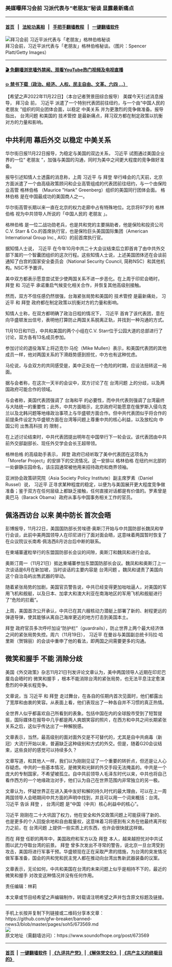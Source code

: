 ### 美媒曝拜习会前 习派代表与“老朋友”秘谈 显露最新痛点
------------------------

#### [首页](https://github.com/gfw-breaker/banned-news3/blob/master/README.md) &nbsp;&nbsp;|&nbsp;&nbsp; [法轮功真相](https://github.com/begood0513/basic/blob/master/README.md)  &nbsp;&nbsp;|&nbsp;&nbsp; [手把手翻墙教程](https://github.com/gfw-breaker/guides/wiki)  &nbsp;&nbsp;|&nbsp;&nbsp; [一键翻墙软件](https://github.com/gfw-breaker/nogfw/blob/master/README.md)  



<div><img alt="拜习会前 习近平派代表与「老朋友」格林伯格秘谈" src="https://img.soundofhope.org/2022-11/gettyimages-88531525-1669147869435.jpg"/>
<br/><figcaption class="caption">
 拜习会前，习近平派代表与「老朋友」格林伯格秘谈。（图片：Spencer Platt/Getty Images）
</figcaption></div><hr/>

#### [ 🎬  免翻墙浏览墙外禁闻、观看YouTube热门视频及电视直播](https://github.com/gfw-breaker/HelloWorld)

#### [ 💥  禁书下载（政治、经济、人权、民主自由、文革、六四 ...）](https://github.com/gfw-breaker/books/blob/master/README.md)

<div><div class="Content__Wrapper sc-1bvya0-0 elmmKw article_body" itemprop="articleBody">
 <div id="post_place_1">
 </div>
 <p class="meta-top">
  <span class="meta">
   【希望之声2022年11月22日】（本台记者贺景田综合报导）
  </span>
  美媒今天引述消息报导，
  <ok href="/term/499577">
   拜习会
  </ok>
  前，
  <ok href="/term/1063">
   习近平
  </ok>
  派遣了一个特别代表团前往纽约，与一个由“中国人民的
  <ok href="/term/377821">
   老朋友
  </ok>
  ”组织的同业团体会面，以稳定
  <ok href="/term/7514">
   中美关系
  </ok>
  并为更激烈的竞争做准备。报导指出，
  <ok href="/term/633336">
   台湾问题
  </ok>
  和美国的
  <ok href="/term/810570">
   技术管控
  </ok>
  是最新痛点，拜习双方都在制定政策以抗衡对方的力量和影响。
 </p>
 <h2>
  <strong>
   中共利用
   <ok href="/term/810567">
    幕后外交
   </ok>
   以稳定
   <ok href="/term/7514">
    中美关系
   </ok>
  </strong>
 </h2>
 <p>
  华尔街日报11月22日报导，为稳定与美国的双边关系，
  <ok href="/term/1063">
   习近平
  </ok>
  试图通过美国企业界的一位“
  <ok href="/term/377821">
   老朋友
  </ok>
  ”，加强与美国的沟通，同时为美中之间更大程度的竞争做好准备。
 </p>
 <p>
  报导引述知情人士透露的消息称，上周
  <ok href="/term/1063">
   习近平
  </ok>
  与
  <ok href="/term/3365">
   拜登
  </ok>
  举行峰会的几天前，北京方面派遣了一个由高级政策顾问和企业高管组成的代表团前往纽约，与一个由保险业高管
  <ok href="/term/810582">
   格林伯格
  </ok>
  （Maurice "Hank" Greenberg）组织的美国同行团体会面。
  <ok href="/term/810582">
   格林伯格
  </ok>
  是在中国最成功的美国商人之一。
 </p>
 <p>
  华尔街高管长期以来一直在北京的权力走廊中占有特殊地位。北京将97岁的
  <ok href="/term/810582">
   格林伯格
  </ok>
  视为中共领导人所说的「中国人民的
  <ok href="/term/377821">
   老朋友
  </ok>
  」。
 </p>
 <p>
  <ok href="/term/810582">
   格林伯格
  </ok>
  是一位二战功勋老兵，也是共和党的主要捐助者，他是保险和投资公司C.V. Starr &amp; Co.的首席执行官，也是保险巨头美国国际集团（American International Group Inc., AIG）的前首席执行官。
 </p>
 <p>
  据知情人士说，
  <ok href="/term/1063">
   习近平
  </ok>
  在今年10月中共二十大会议结束后立即首肯了由中共外交部下属的一个智囊团组织的这次行程。这些知情人士说，上述美国团体还在会谈前通知了白宫的国家安全委员会（National Security Council, 简称NSC）和其他机构。NSC不予置评。
 </p>
 <p>
  美中双方都表示愿意尝试至少使两国关系不进一步恶化。在上周于印尼会晤时，
  <ok href="/term/3365">
   拜登
  </ok>
  和
  <ok href="/term/1063">
   习近平
  </ok>
  承诺重启气候变化相关合作，并恢复其他高级别接触。
 </p>
 <p>
  然而，双方不信任感仍然很强，台海紧张局势和美国的
  <ok href="/term/810570">
   技术管控
  </ok>
  是最新痛处，
  <ok href="/term/1063">
   习近平
  </ok>
  和
  <ok href="/term/3365">
   拜登
  </ok>
  政府都在制定政策以抗衡对方的力量和影响。
 </p>
 <p>
  知情人士称，在双方都明确了政治日程的情况下，
  <ok href="/term/1063">
   习近平
  </ok>
  首肯了该代表团，意在向华盛顿发出信号，表明他打算防止两国关系脱离正轨，并找到一种沟通的方式。
 </p>
 <p>
  11月10日和11日，中共和美国的两个小组在C.V. Starr位于公园大道的总部进行了讨论，双方各有13名成员参加。
 </p>
 <p>
  参加讨论的退役海军上将迈克尔·马伦（Mike Mullen）表示，和美国代表团的其他成员一样，他对两国关系的下滑趋势感到担忧，中方也有这种忧虑。
 </p>
 <p>
  马伦说，与会双方的共同感受是，美中正处在一个危险的时期，应设法扭转这一局面。
 </p>
 <p>
  据与会者称，在这次一天半的会议中，双方讨论了在
  <ok href="/term/633336">
   台湾问题
  </ok>
  上的分歧，以及两国政府可能合作的领域。
 </p>
 <p>
  与会者称，美国代表团强调了
  <ok href="/term/515066">
   台海和平
  </ok>
  的必要性，而中共代表则强调了台湾最终与大陆统一的重要性；此外，中共方面暗示，北京政府可能愿意在俄罗斯入侵乌克兰以及北韩问题等地缘政治事项上与华盛顿方面合作。但中共代表团似乎将合作的前提条件设定为华盛顿方面在台湾等问题上尊重中共的核心利益，以及放松向
  <ok href="/term/39551">
   中国公司
  </ok>
  <ok href="/term/810573">
   出售高科技
  </ok>
  的
  <ok href="/term/30182">
   限制
  </ok>
  。
 </p>
 <p>
  在上述讨论结束时，中共代表团提出明年在中国举行下一轮会议。该代表团由中共前外交部副部长、现任外交学会会长王超带领。
 </p>
 <p>
  <ok href="/term/810582">
   格林伯格
  </ok>
  的高级助手表示，
  <ok href="/term/3365">
   拜登
  </ok>
  政府已经听取了美中代表团在这项名为「Morefar Project」的安排下的交流情况。这一安排以
  <ok href="/term/810582">
   格林伯格
  </ok>
  在纽约州北部的一处僻静庄园命名，该庄园通常被他用来招待政府和商界领袖。
 </p>
 <p>
  亚洲协会政策研究院（Asia Society Policy Institute）副主席罗素（Daniel Russel）说，
  <ok href="/term/1063">
   习近平
  </ok>
  正寻求某种程度的稳定，以便为与美国展开更大程度竞争做准备；鉴于双方在任何层级上都缺乏接触，任何直接对话都是有价值的。罗素曾是奥巴马（Barack Obama）政府从事与中国事务相关工作的官员。
 </p>
 <h2>
  <strong>
   <ok href="/term/719129">
    佩洛西访台
   </ok>
   以来
   <ok href="/term/725231">
    美中防长
   </ok>
   首次会晤
  </strong>
 </h2>
 <p>
  彭博报导，11月22日，美国国防部长劳埃德·奥斯汀开始与中共国防部长魏凤和举行会谈，此前中美两国领导人在印尼进行了面对面会晤，这意味着两国暂时恢复了在众议院议长南希·佩洛西8月访台后中断的联系。
 </p>
 <p>
  在柬埔寨暹粒举行的东盟国防部长会议的间隙，奥斯汀和魏凤和进行会谈。
 </p>
 <p>
  奥斯汀周一（11月21日）抵达柬埔寨参加东盟国防部长会议。魏凤和和奥斯汀上一次谈话是6月在新加坡，当时谈话的主要内容是
  <ok href="/term/633336">
   台湾问题
  </ok>
  。魏凤和谴责了美国向这个自治岛屿出售武器的举动。
 </p>
 <p>
  随着紧张局势的加剧，美国官员警告说，中共已经变得更加咄咄逼人，对美国的军用飞机和舰艇，以及日本、加拿大和澳大利亚在南海地区的军用飞机和舰艇进行了“危险的拦截”。
 </p>
 <p>
  上周，美国首次公开承认，中共已在其六艘核动力潜艇上部署了新的、射程更远的弹道导弹，使其能够从离自己海岸更近的地方打击到美国本土。
 </p>
 <p>
  <ok href="/term/3365">
   拜登
  </ok>
  政府官员多次呼吁加设“防护栏”（guardrails），防止世界上两个最大经济体之间的紧张局势失控。周六（11月19日），
  <ok href="/term/1063">
   习近平
  </ok>
  在曼谷与美国副总统卡玛拉·哈里斯（贺锦丽）的会谈中重申了他的看法，即两国之间需要更多的沟通。
 </p>
 <h2>
  <strong>
   <ok href="/term/810576">
    微笑和握手
   </ok>
   不能
   <ok href="/term/762782">
    消除分歧
   </ok>
  </strong>
 </h2>
 <p>
  美国《外交政策》杂志11月21日刊发评论文章认为，美中两国领导人近期在印尼巴厘岛会晤时的
  <ok href="/term/810576">
   微笑和握手
  </ok>
  ，根本不能消除台湾的紧张局势，也无法平息注定愈演愈烈的中美长程竞争。
 </p>
 <p>
  文章说，当
  <ok href="/term/1063">
   习近平
  </ok>
  和
  <ok href="/term/3365">
   拜登
  </ok>
  走过舞台，在各自的任期内首次见面时，他们都露出了宽厚和由衷的笑容。从表面上看，他们表现出了一种各自并不习惯的真正热情。
 </p>
 <p>
  全世界人似乎都喜欢自己所看到的表象。包括中国在内的全球股市受到了短暂提振，国际媒体在报导中几乎都是两人爽朗笑容的照片，在西方和中共之间长期紧张关系之后，这似乎传达出了一种解脱感。
 </p>
 <p>
  文章表示，当然，最高级别的面对面外交是不可替代的，尤其是自中共病毒（新冠）大流行开始以来，普遍缺乏这种级别和方式的外交。但是，随着G20会议结束，这些良好的感觉可以持续多久？
 </p>
 <p>
  文章写道，和其他人一样，我们以为刚刚见证了一个重要的转折点，但还是让人心存疑虑。中共的一些基本情况，是微笑和光鲜的外交手段无法掩盖的。中共是一个庞大的专制国家，不希望被孤立。自中共前领导人毛泽东时代以来，中共也将自己看作西方的一个地缘政治对手，他们认为自己在世界范围内非常独立的另一极。
 </p>
 <p>
  文章认为，怀疑世界正在进入美中友好和解的持久时代的最大理由，可以在上一周两国领导人会晤期间中共方面的声明中找到，并且可以用一个词来概括：台湾。
  <ok href="/term/1063">
   习近平
  </ok>
  告诉
  <ok href="/term/3365">
   拜登
  </ok>
  ，
  <ok href="/term/633336">
   台湾问题
  </ok>
  是“中国（中共）核心利益中的核心”。
 </p>
 <p>
  <ok href="/term/1063">
   习近平
  </ok>
  刚刚在二十大巩固了权力，他在安全和外交政策问题上可能获得了新的、也是更多的个人回旋余地和自由裁量权，这意味着习将感到有义务在他最终离开权力之前，在
  <ok href="/term/633336">
   台湾问题
  </ok>
  上提供一些实质上的东西，也许会很快就这样做。
 </p>
 <p>
  而在
  <ok href="/term/3365">
   拜登
  </ok>
  任职的两年中，美国政府和军方以及
  <ok href="/term/3365">
   拜登
  </ok>
  本人，越来越担忧对中共试图以武力夺取台湾的前景。
  <ok href="/term/3365">
   拜登
  </ok>
  曾多次发出不寻常的警告，说北京一旦台湾受到攻击，美国将进行军事干预。华盛顿现在正在采取严肃的措施，为台湾的突发情况做军事准备，国会的共和党和民主党人都在推动向台湾出售新武器装备的议案。
 </p>
 <p>
  文章表示，无论如何，中共和美国在台湾的未来问题上似乎是相持不下的，最近的
  <ok href="/term/810576">
   微笑和握手
  </ok>
  对改变这种情况并没有任何作用。
 </p>
 <p class="meta-btm">
  责任编辑：林莉
 </p>
 <p class="meta-btm">
  本文章或节目经希望之声编辑制作，转载请注明希望之声并包含原文标题及链接。
 </p>
</div>
</div>
<hr/>
手机上长按并复制下列链接或二维码分享本文章：<br/>
https://github.com/gfw-breaker/banned-news3/blob/master/pages/soh5/673569.md <br/>
<a href='https://github.com/gfw-breaker/banned-news3/blob/master/pages/soh5/673569.md'><img src='https://github.com/gfw-breaker/banned-news3/blob/master/pages/soh5/673569.md.png'/></a> <br/>
原文地址（需翻墙访问）：https://www.soundofhope.org/post/673569


------------------------
#### [首页](https://github.com/gfw-breaker/banned-news3/blob/master/README.md) &nbsp;|&nbsp; [一键翻墙软件](https://github.com/gfw-breaker/nogfw/blob/master/README.md) &nbsp;| [《九评共产党》](https://github.com/gfw-breaker/9ping.md/blob/master/README.md#九评之一评共产党是什么) | [《解体党文化》](https://github.com/gfw-breaker/jtdwh.md/blob/master/README.md) | [《共产主义的终极目的》](https://github.com/gfw-breaker/gczydzjmd.md/blob/master/README.md)


<img src='http://gfw-breaker.win/banned-news3/pages/soh5/673569.md' width='0px' height='0px'/>